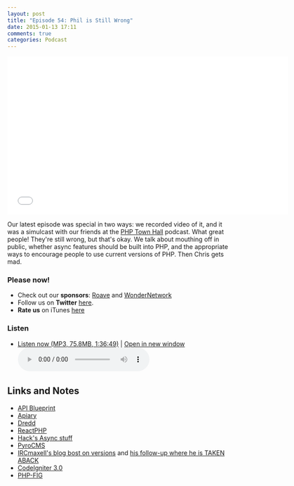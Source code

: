 ```yaml
---
layout: post
title: "Episode 54: Phil is Still Wrong"
date: 2015-01-13 17:11
comments: true
categories: Podcast
---
```


<iframe width="640" height="360" src="//www.youtube-nocookie.com/embed/FfVZ_Erl0DU" frameborder="0" allowfullscreen></iframe>

Our latest episode was special in two ways: we recorded video of it, and it was a simulcast with our friends at the [PHP Town Hall](http://phptownhall.com/) podcast. What great people! They're still wrong, but that's okay. We talk about mouthing off in public, whether async features should be built into PHP, and the appropriate ways to encourage people to use current versions of PHP. Then Chris gets mad.

### Please now!

* Check out our **sponsors**: [Roave](http://roave.com/) and [WonderNetwork](https://wondernetwork.com/)
* Follow us on **Twitter** [here](https://twitter.com/dev_hell).
* **Rate us** on iTunes [here](http://itunes.apple.com/us/podcast/dev-hell/id489840699)

### Listen

* <a href="http://devhell.s3.amazonaws.com/ep54-128stereo.mp3" rel="enclosure">Listen now (MP3, 75.8MB, 1:36:49)</a> | <a href="/player.html?ep54-128stereo.mp3" target="player_win" class="audio-player-popup">Open in new window</a>    
    <audio controls src="http://devhell.s3.amazonaws.com/ep54-128stereo.mp3">

## Links and Notes

- [API Blueprint](http://apiblueprint.org/)
- [Apiary](http://apiary.io/)
- [Dredd](https://github.com/apiaryio/dredd)
- [ReactPHP](http://reactphp.org/)
- [Hack's Async stuff](http://hhvm.com/blog/7091/async-cooperative-multitasking-for-hack)
- [PyroCMS](https://www.pyrocms.com/)
- [IRCmaxell's blog bost on versions](http://blog.ircmaxell.com/2014/12/on-php-version-requirements.html) and [his follow-up where he is TAKEN ABACK](http://blog.ircmaxell.com/2014/12/being-responsible-developer.html)
- [CodeIgniter 3.0](http://www.codeigniter.com/userguide3/)
- [PHP-FIG](http://www.php-fig.org/)

